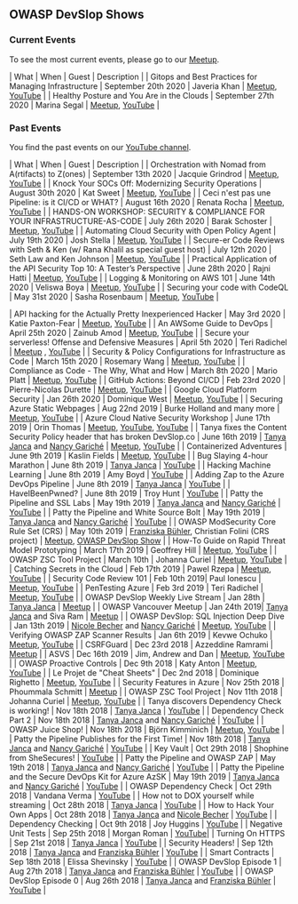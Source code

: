 ## OWASP DevSlop Shows

### Current Events

To see the most current events, please go to our [Meetup](https://www.meetup.com/OWASP-DevSlop-Project/events/).

| What                               | When              | Guest      | Description    |
| Gitops and Best Practices for Managing Infrastructure | September 20th 2020 | Javeria Khan | [Meetup](https://www.meetup.com/OWASP-DevSlop-Project/events/273031113/), [YouTube](https://www.youtube.com/c/OWASPDevSlop/videos) |
| Healthy Posture and You Are in the Clouds | September 27th 2020 | Marina Segal | [Meetup](https://www.meetup.com/OWASP-DevSlop-Project/events/273031050/), [YouTube](https://www.youtube.com/c/OWASPDevSlop/videos) |

### Past Events

You find the past events on our [YouTube channel](https://www.youtube.com/c/OWASP_DevSlop).

| What                               | When              | Guest      | Description    |
| Orchestration with Nomad from A(rtifacts) to Z(ones) | September 13th 2020 | Jacquie Grindrod | [Meetup](https://www.meetup.com/OWASP-DevSlop-Project/events/272835646/), [YouTube](https://youtu.be/yzlL5Eh_WKI) |
| Knock Your SOCs Off: Modernizing Security Operations | August 30th 2020 | Kat Sweet | [Meetup](https://www.meetup.com/OWASP-DevSlop-Project/events/272521014/), [YouTube](https://www.youtube.com/watch?v=0-5mHRwvZ7w) |
| Ceci n'est pas une Pipeline: is it CI/CD or WHAT? | August 16th 2020 | Renata Rocha | [Meetup](https://www.meetup.com/OWASP-DevSlop-Project/events/270719163/), [YouTube](https://www.youtube.com/watch?v=VeKqDWALWBc) |
| HANDS-ON WORKSHOP: SECURITY & COMPLIANCE FOR YOUR INFRASTRUCTURE-AS-CODE | July 26th 2020 | Barak Schoster | [Meetup](https://www.meetup.com/OWASP-DevSlop-Project/events/271775516/), [YouTube](https://www.youtube.com/watch?v=n5EdM-e-9DU) |
| Automating Cloud Security with Open Policy Agent | July 19th 2020 | Josh Stella | [Meetup](https://www.meetup.com/OWASP-DevSlop-Project/events/270010615/), [YouTube](https://youtu.be/mRT41T7eQQg) |
| Secure-er Code Reviews with Seth & Ken (w/ Rana Khalil as special guest host) | July 12th 2020 | Seth Law and Ken Johnson | [Meetup](https://www.meetup.com/OWASP-DevSlop-Project/events/271568975/), [YouTube](https://www.youtube.com/watch?v=89rSpNBtVWE) |
| Practical Application of the API Security Top 10: A Tester’s Perspective | June 28th 2020 | Rajni Hatti | [Meetup](https://www.meetup.com/OWASP-DevSlop-Project/events/270469870/), [YouTube](https://youtu.be/rPsmmNxo9W0) |
| Logging & Monitoring on AWS 101 | June 14th 2020 | Veliswa Boya | [Meetup](https://www.meetup.com/OWASP-DevSlop-Project/events/269306895/), [YouTube](https://www.youtube.com/watch?v=ylZXOfBT-UU) |
| Securing your code with CodeQL | May 31st 2020 | Sasha Rosenbaum | [Meetup](https://www.meetup.com/OWASP-DevSlop-Project/events/270645594/), [YouTube](https://youtu.be/G_yDbouY0tM) |

| API hacking for the Actually Pretty Inexperienced Hacker | May 3rd 2020 | Katie Paxton-Fear | [Meetup](https://www.meetup.com/OWASP-DevSlop-Project/events/270041495/), [YouTube](https://www.youtube.com/watch?v=qqmyAxfGV9c) |
| An AWSome Guide to DevOps | April 25th 2020 | Zainub Amod | [Meetup](https://www.meetup.com/OWASP-DevSlop-Project/events/269443721/), [YouTube](https://www.youtube.com/watch?v=k9WpRUVGRv0) |
| Secure your serverless! Offense and Defensive Measures | April 5th 2020 | Teri Radichel | [Meetup](https://www.meetup.com/OWASP-DevSlop-Project/events/269553348/) , [YouTube](https://www.youtube.com/watch?v=d8NDmJR0jOU) |
| Security & Policy Configurations for Infrastructure as Code | March 15th 2020 | Rosemary Wang | [Meetup](https://www.meetup.com/OWASP-DevSlop-Project/events/268639871/), [YouTube](https://www.youtube.com/watch?v=KOTXCIN0yE0) |
| Compliance as Code - The Why, What and How | March 8th 2020 | Mario Platt | [Meetup](https://www.meetup.com/OWASP-DevSlop-Project/events/269034220/), [YouTube](https://www.youtube.com/watch?v=tmlfCc6Ml2k) |
| GitHub Actions: Beyond CI/CD | Feb 23rd 2020 | Pierre-Nicolas Durette | [Meetup](https://www.meetup.com/OWASP-DevSlop-Project/events/268512973/), [YouTube](https://www.youtube.com/watch?v=rn7Z44W4Sic) |
| Google Cloud Platform Security | Jan 26th 2020 | Dominique West | [Meetup](https://www.meetup.com/OWASP-DevSlop-Project/events/267911301/), [YouTube](https://www.youtube.com/watch?v=exzz7ar71I4) |
| Securing Azure Static Webpages | Aug 22nd 2019 | Burke Holland and many more | [Meetup](https://www.meetup.com/OWASP-DevSlop-Project/events/264139805/), [YouTube](https://www.youtube.com/watch?v=-ZCaZkfl0tA) |
| Azure Cloud Native Security Workshop | June 17th 2019 | Orin Thomas | [Meetup](https://www.meetup.com/OWASP-DevSlop-Project/events/262272931/), [YouTube](https://www.youtube.com/watch?v=lAEjBDoFZBY), [YouTube](https://www.youtube.com/watch?v=s3e4bk5ZAbQ) |
| Tanya fixes the Content Security Policy header that has broken DevSlop.co | June 16th 2019 | [Tanya Janca](team.md#tanya-janca) and [Nancy Gariché](team.md#nancy-gariché) | [Meetup](https://www.meetup.com/OWASP-DevSlop-Project/events/262332338/), [YouTube](https://www.youtube.com/watch?v=NDBvraTd0dI) |
| Containerized Adventures | June 9th 2019 | Kaslin Fields | [Meetup](https://www.meetup.com/OWASP-DevSlop-Project/events/261921796/), [YouTube](https://www.youtube.com/watch?v=LAInC38W-5g) |
| Bug Slaying 4-hour Marathon | June 8th 2019 | [Tanya Janca](team.md#tanya-janca) | [YouTube](https://www.youtube.com/watch?v=rH-LBhA62Fw) |
| Hacking Machine Learning | June 8th 2019 | Amy Boyd | [YouTube](https://www.youtube.com/watch?v=V1e8w3O81lw) |
| Adding Zap to the Azure DevOps Pipeline | June 8th 2019 | [Tanya Janca](team.md#tanya-janca) | [YouTube](https://www.youtube.com/watch?v=85MOf1C8n9Q) |
| HaveIBeenPwned? | June 8th 2019 | Troy Hunt | [YouTube](https://www.youtube.com/watch?v=V1e8w3O81lw) |
| Patty the Pipeline and SSL Labs | May 19th 2019 | [Tanya Janca](team.md#tanya-janca) and [Nancy Gariché](team.md#nancy-gariché) | [YouTube](https://www.youtube.com/watch?v=FsB8KtwRrCU) |
| Patty the Pipeline and White Source Bolt | May 19th 2019 | [Tanya Janca](team.md#tanya-janca) and [Nancy Gariché](team.md#nancy-gariché) | [YouTube](https://www.youtube.com/watch?v=DrE9eowYvOE) |
| OWASP ModSecurity Core Rule Set (CRS) | May 10th 2019 | [Franziska Bühler](team.md#franziska-bühler), Christian Folini (CRS project) | [Meetup](https://www.meetup.com/OWASP-DevSlop-Project/events/260969734/), [OWASP DevSlop Show](https://www.youtube.com/watch?v=JA-o6Bm5pkk) |
| How-To Guide on Rapid Threat Model Prototyping | March 17th 2019 | Geoffrey Hill | [Meetup](https://www.meetup.com/OWASP-DevSlop-Project/events/258884347/), [YouTube](https://www.youtube.com/watch?v=rAwxFw25x3E) |
| OWASP ZSC Tool Project | March 10th | Johanna Curiel | [Meetup](https://www.meetup.com/OWASP-DevSlop-Project/events/gxqllqyzfbnb/), [YouTube](https://www.youtube.com/watch?v=2UTdpDMiixo) |
| Catching Secrets in the Cloud | Feb 17th 2019 | Pawel Rzepa | [Meetup](https://www.meetup.com/OWASP-DevSlop-Project/events/gxqllqyzdbwb/), [YouTube](https://www.youtube.com/watch?v=ExIqjh_YCho) |
| Security Code Review 101 |  Feb 10th 2019| Paul Ionescu | [Meetup](https://www.meetup.com/OWASP-DevSlop-Project/events/gxqllqyzdbnb/), [YouTube](https://www.youtube.com/watch?v=rAwxFw25x3E) |
| PenTesting Azure | Feb 3rd 2019 | Teri Radichel | [Meetup](https://www.meetup.com/OWASP-DevSlop-Project/events/gxqllqyzdbfb/), [YouTube](https://www.youtube.com/watch?v=AX2CScWC4UA) |
| OWASP DevSlop Weekly Live Stream | Jan 28th | [Tanya Janca](team.md#tanya-janca) | [Meetup](https://www.meetup.com/OWASP-DevSlop-Project/events/gxqllqyzcbkc/) |
| OWASP Vancouver Meetup | Jan 24th 2019| [Tanya Janca](team.md#tanya-janca) and Siva Ram | [Meetup](https://www.meetup.com/OWASP-DevSlop-Project/events/258349961/) |
| OWASP DevSlop: SQL Injection Deep Dive | Jan 13th 2019 | [Nicole Becher](team.md#nicole-becher) and [Nancy Gariché](team.md#nancy-gariché) | [Meetup](https://www.meetup.com/OWASP-DevSlop-Project/events/gxqllqyzcbrb/), [YouTube](https://www.youtube.com/watch?v=VJBV0kAau1w) |
| Verifying OWASP ZAP Scanner Results | Jan 6th 2019 | Kevwe Ochuko | [Meetup](https://www.meetup.com/OWASP-DevSlop-Project/events/gxqllqyzcbjb/), [YouTube](https://www.youtube.com/watch?v=hSk8RH976gw) |
| CSRFGuard | Dec 23rd 2018 | Azzeddine Ramrami | [Meetup](https://www.meetup.com/OWASP-DevSlop-Project/events/gxqllqyxqbfc/) |
| ASVS | Dec 16th 2019 | Jim, Andrew and Dan | [Meetup](https://www.meetup.com/OWASP-DevSlop-Project/events/gxqllqyxqbvb/), [YouTube](https://www.youtube.com/watch?v=DS47KUzJkvc) |
| OWASP Proactive Controls | Dec 9th 2018 | Katy Anton | [Meetup](https://www.meetup.com/OWASP-DevSlop-Project/events/gxqllqyxqbmb/), [YouTube](https://www.youtube.com/watch?v=Jdb3qweDc_Q) |
| Le Projet de "Cheat Sheets" | Dec 2nd 2018 | Dominique Righetto | [Meetup](https://www.meetup.com/OWASP-DevSlop-Project/events/gxqllqyxqbdb/), [YouTube](https://www.youtube.com/watch?v=p8tQ9v7ddkg) |
| Security Features in Azure | Nov 25th 2018 | Phoummala Schmitt | [Meetup](https://www.meetup.com/OWASP-DevSlop-Project/events/gxqllqyxpbhc/) |
| OWASP ZSC Tool Project | Nov 11th 2018 | Johanna Curiel | [Meetup](https://www.meetup.com/OWASP-DevSlop-Project/events/gxqllqyxpbpb/), [YouTube](https://www.youtube.com/watch?v=4U7V5l37nuo) |
| Tanya discovers Dependency Check is working! | Nov 18th 2018 | [Tanya Janca](team.md#tanya-janca) | [YouTube](https://www.youtube.com/watch?v=q900qcI5lx4) |
| Dependency Check Part 2 | Nov 18th 2018 | [Tanya Janca](team.md#tanya-janca) and [Nancy Gariché](team.md#nancy-gariché) | [YouTube](https://www.youtube.com/watch?v=CcmaL6SVLOQ) |
| OWASP Juice Shop! | Nov 18th 2018 | Björn Kimminich | [Meetup](https://www.meetup.com/OWASP-DevSlop-Project/events/gxqllqyxpbxb/), [YouTube](https://www.youtube.com/watch?v=KEYWRtGNDEc) |
| Patty the Pipeline Publishes for the First Time! | Nov 18th 2018 | [Tanya Janca](team.md#tanya-janca) and [Nancy Gariché](team.md#nancy-gariché) | [YouTube](https://www.youtube.com/watch?v=uOm7GaTVlso) |
| Key Vault | Oct 29th 2018 | Shophine from SheSecures! | [YouTube](https://www.youtube.com/watch?v=vs70ivcHoXw) |
| Patty the Pipeline and OWASP ZAP | May 19th 2018 | [Tanya Janca](team.md#tanya-janca) and [Nancy Gariché](team.md#nancy-gariché) | [YouTube](https://www.youtube.com/watch?v=atX45XcxnIc) |
| Patty the Pipeline and the Secure DevOps Kit for Azure AzSK | May 19th 2019 | [Tanya Janca](team.md#tanya-janca) and [Nancy Gariché](team.md#nancy-gariché) | [YouTube](https://www.youtube.com/watch?v=bt48dR5GTOk) |
| OWASP Dependency Check  | Oct 29th 2018 | Vandana Verma | [YouTube](https://www.youtube.com/watch?v=GWSDaMfAfJk) |
| How not to DOX yourself while streaming | Oct 28th 2018 | [Tanya Janca](team.md#tanya-janca)  | [YouTube](https://www.youtube.com/watch?v=xt0ZFuUB7DU) |
| How to Hack Your Own Apps | Oct 28th 2018 | [Tanya Janca](team.md#tanya-janca) and [Nicole Becher](team.md#nicole-becher) | [YouTube](https://www.youtube.com/watch?v=rejP_Ud5FfI) |
| Dependency Checking | Oct 9th 2018 | Joy Huggins | [YouTube](https://www.youtube.com/watch?v=o-IAIONYKaY) |
| Negative Unit Tests | Sep 25th 2018 | Morgan Roman | [YouTube](https://www.youtube.com/watch?v=TUiQfUSJZ4c)|
| Turning On HTTPS  | Sep 21st 2018 | [Tanya Janca](team.md#tanya-janca) | [YouTube](https://www.youtube.com/watch?v=6-mqK3jr6Jg) |
| Security Headers! | Sep 12th 2018 | [Tanya Janca](team.md#tanya-janca)  and [Franziska Bühler](team.md#franziska-bühler) | [YouTube](https://www.youtube.com/watch?v=-il28nDFgBg) |
| Smart Contracts | Sep 18th 2018 | Elissa Shevinsky | [YouTube](https://www.youtube.com/watch?v=MfE1Zbw9chI) |
| OWASP DevSlop Episode 1 | Aug 27th 2018 | [Tanya Janca](team.md#tanya-janca)  and [Franziska Bühler](team.md#franziska-bühler) | [YouTube](https://www.youtube.com/watch?v=eyKjg1gy06g) |
| OWASP DevSlop Episode 0 | Aug 26th 2018 | [Tanya Janca](team.md#tanya-janca)  and [Franziska Bühler](team.md#franziska-bühler) | [YouTube](https://www.youtube.com/watch?v=-BDgKFuV0SY) |
